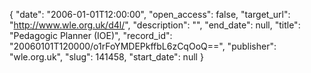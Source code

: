 {
  "date": "2006-01-01T12:00:00", 
  "open_access": false, 
  "target_url": "http://www.wle.org.uk/d4l/", 
  "description": "", 
  "end_date": null, 
  "title": "Pedagogic Planner (IOE)", 
  "record_id": "20060101T120000/o1rFoYMDEPkffbL6zCqOoQ==", 
  "publisher": "wle.org.uk", 
  "slug": 141458, 
  "start_date": null
}


